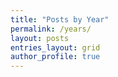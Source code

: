 ```yaml
---
title: "Posts by Year"
permalink: /years/
layout: posts
entries_layout: grid
author_profile: true
---
```

